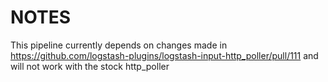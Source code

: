 # NOTES

This pipeline currently depends on changes made in https://github.com/logstash-plugins/logstash-input-http_poller/pull/111 and will not work with the stock http_poller